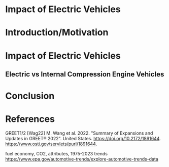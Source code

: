  Impact of Electric Vehicles 
===
# Introduction/Motivation
# Impact of Electric Vehicles
## Electric vs Internal Compression Engine Vehicles
# Conclusion
# References

GREET1/2
[Wag22] M. Wang et al. 2022. "Summary of Expansions and Updates in GREET® 2022". United States. https://doi.org/10.2172/1891644. https://www.osti.gov/servlets/purl/1891644.

fuel economy, CO2, attributes, 1975-2023 trends
https://www.epa.gov/automotive-trends/explore-automotive-trends-data
